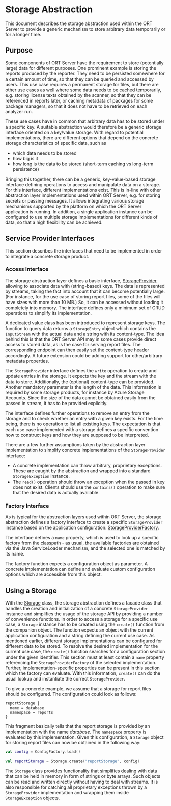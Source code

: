 # Storage Abstraction

This document describes the storage abstraction used within the ORT Server to provide a generic mechanism to store arbitrary data temporarily or for a longer time.

## Purpose

Some components of ORT Server have the requirement to store (potentially large) data for different purposes.
One prominent example is storing the reports produced by the reporter.
They need to be persisted somewhere for a certain amount of time, so that they can be queried and accessed by users.
This use case requires a permanent storage for files, but there are other use cases as well where some data needs to be cached temporarily, e.g. storing license texts obtained by the scanner, so that they can be referenced in reports later, or caching metadata of packages for some package managers, so that it does not have to be retrieved on each analyzer run.

These use cases have in common that arbitrary data has to be stored under a specific key.
A suitable abstraction would therefore be a generic storage interface oriented on a key/value storage.
With regard to potential implementations, there are different options that depend on the concrete storage characteristics of specific data, such as

- which data needs to be stored
- how big is it
- how long is the data to be stored (short-term caching vs long-term persistence)

Bringing this together, there can be a generic, key-value-based storage interface defining operations to access and manipulate data on a storage.
For this interface, different implementations exist.
This is in-line with other abstraction layer implementations used within ORT Server, e.g. for storing secrets or passing messages.
It allows integrating various storage mechanisms supported by the platform on which the ORT Server application is running.
In addition, a single application instance can be configured to use multiple storage implementations for different kinds of data, so that a high flexibility can be achieved.

## Service Provider Interfaces

This section describes the interfaces that need to be implemented in order to integrate a concrete storage product.

### Access Interface

The storage abstraction layer defines a basic interface, [StorageProvider](spi/src/main/kotlin/StorageProvider.kt), allowing to associate data with (string-based) keys.
The data is represented by streams, taking the fact into account that it can become potentially large.
(For instance, for the use case of storing report files, some of the files will have sizes with more than 10 MB.)
So, it can be accessed without loading it completely into memory.
The interface defines only a minimum set of CRUD operations to simplify its implementation.

A dedicated value class has been introduced to represent storage keys.
The function to query data returns a `StorageEntry` object which contains the `InputStream` with the actual data and a string with its content-type.
The idea behind this is that the ORT Server API may in some cases provide direct access to stored data, as is the case for serving report files.
The corresponding endpoint can then easily set the content-type header accordingly.
A future extension could be adding support for other/arbitrary metadata properties.

The `StorageProvider` interface defines the `write` operation to create and update entries in the storage.
It expects the key and the stream with the data to store.
Additionally, the (optional) content-type can be provided.
Another mandatory parameter is the length of the data.
This information is required by some storage products, for instance by Azure Storage Accounts.
Since the size of the data cannot be obtained easily from the passed in stream, it has to be provided explicitly.

The interface defines further operations to remove an entry from the storage and to check whether an entry with a given key exists.
For the time being, there is no operation to list all existing keys.
The expectation is that each use case implemented with a storage defines a specific convention how to construct keys and how they are supposed to be interpreted.

There are a few further assumptions taken by the abstraction layer implementation to simplify concrete implementations of the `StorageProvider` interface:

- A concrete implementation can throw arbitrary, proprietary exceptions.
  These are caught by the abstraction and wrapped into a standard `StorageException` instance.
- The `read()` operation should throw an exception when the passed in key does not exist.
  Clients should use the `contains()` operation to make sure that the desired data is actually available.

### Factory Interface

As is typical for the abstraction layers used within ORT Server, the storage abstraction defines a factory interface to create a specific `StorageProvider` instance based on the application configuration:
[StorageProviderFactory](spi/src/main/kotlin/StorageProviderFactory.kt).

The interface defines a `name` property, which is used to look up a specific factory from the classpath - as usual, the available factories are obtained via the Java ServiceLoader mechanism, and the selected one is matched by its name.

The factory function expects a configuration object as parameter.
A concrete implementation can define and evaluate custom configuration options which are accessible from this object.

## Using a Storage

With the [Storage](spi/src/main/kotlin/Storage.kt) class, the storage abstraction defines a facade class that handles the creation and initialization of a concrete `StorageProvider` instance and simplifies the usage of the storage API by providing a number of convenience functions.
In order to access a storage for a specific use case, a `Storage` instance has to be created using the `create()` function from the companion object.
The function expects an object with the current application configuration and a string defining the current use case.
As mentioned earlier, different storage implementations can be configured for different data to be stored.
To resolve the desired implementation for the current use case, the `create()` function searches for a configuration section under the given identifier.
This section must at least contain a `name` property referencing the `StorageProviderFactory` of the selected implementation.
Further, implementation-specific properties can be present in this section which the factory can evaluate.
With this information, `create()` can do the usual lookup and instantiate the correct `StorageProvider`.

To give a concrete example, we assume that a storage for report files should be configured.
The configuration could look as follows:

```
reportStorage {
  name = database
  namespace = reports
}
```

This fragment basically tells that the report storage is provided by an implementation with the name *database*.
The `namespace` property is evaluated by this implementation.
Given this configuration, a `Storage` object for storing report files can now be obtained in the following way:

``` kotlin
val config = ConfigFactory.load()

val reportStorage = Storage.create("reportStorage", config)
```

The `Storage` class provides functionality that simplifies dealing with data that can be held in memory in form of strings or byte arrays.
Such objects can be read and written directly without having to deal with streams.
It is also responsible for catching all proprietary exceptions thrown by a `StorageProvider` implementation and wrapping them inside `StorageException` objects.
